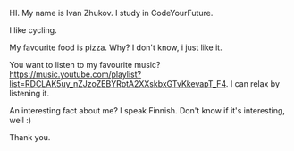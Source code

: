 HI. My name is Ivan Zhukov. I study in CodeYourFuture. 

I like cycling. 

My favourite food is pizza. Why? I don't know, i just like it. 

You want to listen to my favourite music? https://music.youtube.com/playlist?list=RDCLAK5uy_nZJzoZEBYRptA2XXskbxGTvKkevapT_F4. I can relax by listening it.

An interesting fact about me? I speak Finnish. Don't know if it's interesting, well :)

Thank you.